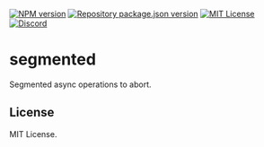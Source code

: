 [![NPM version](https://img.shields.io/npm/v/segmented?color=%23cb3837&style=flat-square)](https://www.npmjs.com/package/segmented)
[![Repository package.json version](https://img.shields.io/github/package-json/v/vilicvane/segmented?color=%230969da&label=repo&style=flat-square)](./package.json)
[![MIT License](https://img.shields.io/badge/license-MIT-999999?style=flat-square)](./LICENSE)
[![Discord](https://img.shields.io/badge/chat-discord-5662f6?style=flat-square)](https://discord.gg/wEVn2qcf8h)

# segmented

Segmented async operations to abort.

## License

MIT License.
